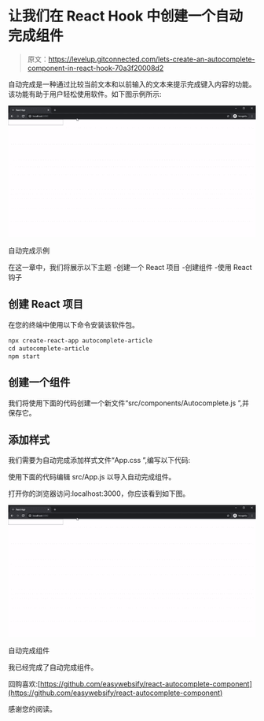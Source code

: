# 让我们在 React Hook 中创建一个自动完成组件

> 原文：<https://levelup.gitconnected.com/lets-create-an-autocomplete-component-in-react-hook-70a3f20008d2>

自动完成是一种通过比较当前文本和以前输入的文本来提示完成键入内容的功能。该功能有助于用户轻松使用软件。如下图示例所示:

![](img/44407087b5eaf25891117bfd06598399.png)

自动完成示例

在这一章中，我们将展示以下主题
-创建一个 React 项目
-创建组件
-使用 React 钩子

## 创建 React 项目

在您的终端中使用以下命令安装该软件包。

```
npx create-react-app autocomplete-article
cd autocomplete-article
npm start
```

## 创建一个组件

我们将使用下面的代码创建一个新文件“src/components/Autocomplete.js ”,并保存它。

## 添加样式

我们需要为自动完成添加样式文件“App.css ”,编写以下代码:

使用下面的代码编辑 src/App.js 以导入自动完成组件。

打开你的浏览器访问:localhost:3000，你应该看到如下图。

![](img/44407087b5eaf25891117bfd06598399.png)

自动完成组件

我已经完成了自动完成组件。

回购喜欢:[https://github.com/easywebsify/react-autocomplete-component](https://github.com/easywebsify/react-autocomplete-component)

感谢您的阅读。